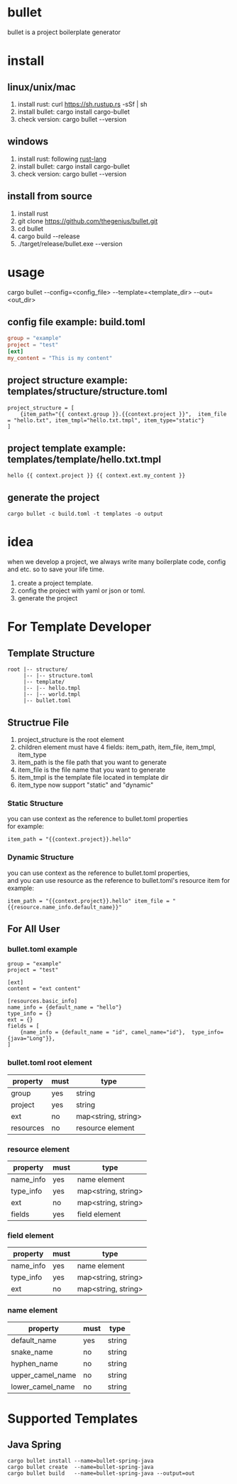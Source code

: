 # bullet
bullet is a project boilerplate generator

# install
## linux/unix/mac
1. install rust: curl https://sh.rustup.rs -sSf | sh
2. install bullet: cargo install cargo-bullet
3. check version: cargo bullet --version

## windows
1. install rust: following [rust-lang](https://www.rust-lang.org/tools/install)
2. install bullet: cargo install cargo-bullet
3. check version: cargo bullet --version

## install from source
1. install rust
2. git clone https://github.com/thegenius/bullet.git
3. cd bullet
4. cargo build --release
4. ./target/release/bullet.exe --version

# usage
cargo bullet --config=\<config_file\> --template=\<template_dir\> --out=\<out_dir\>

## config file example: build.toml
```toml
group = "example"
project = "test"
[ext]
my_content = "This is my content"
```

## project structure example: templates/structure/structure.toml
```text
project_structure = [
    {item_path="{{ context.group }}.{{context.project }}",  item_file = "hello.txt", item_tmpl="hello.txt.tmpl", item_type="static"}
]
```

## project template example: templates/template/hello.txt.tmpl
```text
hello {{ context.project }} {{ context.ext.my_content }}
```

## generate the project
```text
cargo bullet -c build.toml -t templates -o output
```

# idea
when we develop a project, we always write many boilerplate code, config and etc.
so to save your life time.
1. create a project template.
2. config the project with yaml or json or toml.
3. generate the project

# For Template Developer
## Template Structure
```text
root |-- structure/
     |-- |-- structure.toml 
     |-- template/
     |-- |-- hello.tmpl
     |-- |-- world.tmpl
     |-- bullet.toml
```

## Structrue File
1. project_structure is the root element
2. children element must have 4 fields: item_path, item_file, item_tmpl, item_type
3. item_path is the file path that you want to generate
4. item_file is the file name that you want to generate
5. item_tmpl is the template file located in template dir
6. item_type now support "static" and "dynamic"
### Static Structure
you can use context as the reference to bullet.toml properties  
for example:
``` text
item_path = "{{context.project}}.hello"
```
### Dynamic Structure
you can use context as the reference to bullet.toml properties,   
and you can use resource as the reference to bullet.toml's resource item
for example:
``` text
item_path = "{{context.project}}.hello" item_file = "{{resource.name_info.default_name}}"
```

## For All User
### bullet.toml example
```text
group = "example"
project = "test"

[ext]
content = "ext content"

[resources.basic_info]
name_info = {default_name = "hello"}
type_info = {}
ext = {}
fields = [
    {name_info = {default_name = "id", camel_name="id"},  type_info= {java="Long"}},
]
```
### bullet.toml root element
|property|must|type|
|----|----|----|
|group|yes|string|
|project|yes|string|
|ext|no|map\<string, string\>|
|resources|no|resource element|

### resource element
|property|must|type|
|----|----|----|
|name_info|yes|name element|
|type_info|yes|map\<string, string\>|
|ext|no|map\<string, string\>|
|fields|yes|field element|

### field element
|property|must|type|
|----|----|----|
|name_info|yes|name element|
|type_info|yes|map\<string, string\>|
|ext|no|map\<string, string\>|

### name element
|property|must|type|
|----|----|----|
|default_name|yes|string|
|snake_name|no|string|
|hyphen_name|no|string|
|upper_camel_name|no|string|
|lower_camel_name|no|string|

# Supported Templates
## Java Spring
```text
cargo bullet install --name=bullet-spring-java
cargo bullet create  --name=bullet-spring-java
cargo bullet build   --name=bullet-spring-java --output=out 
```
